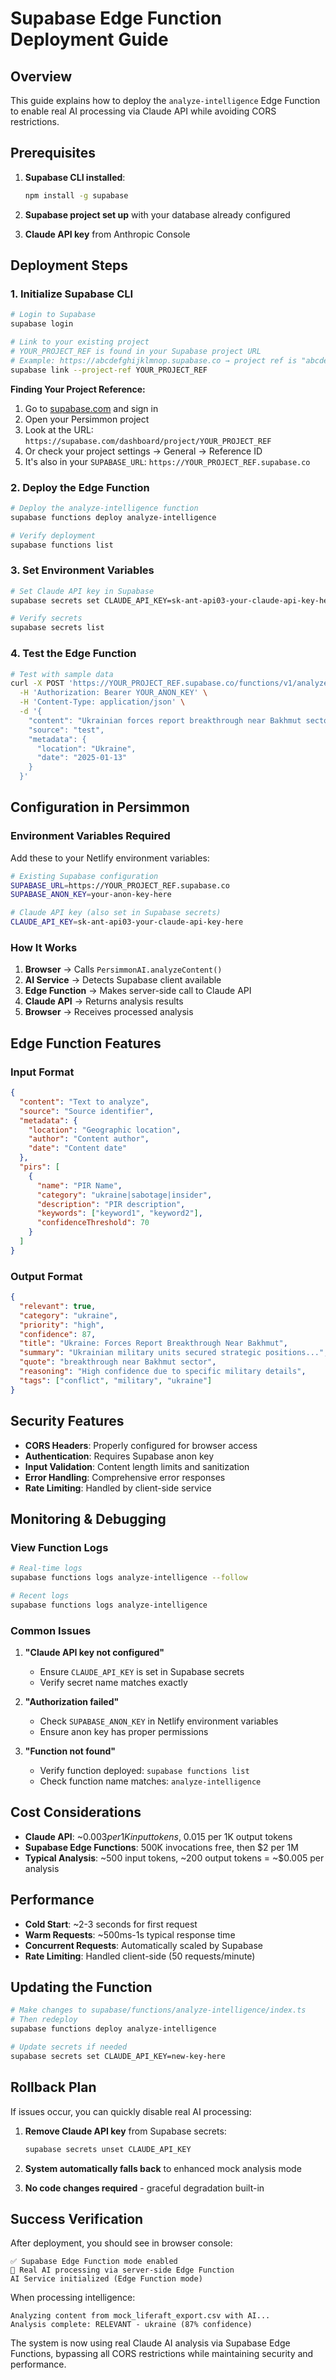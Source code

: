 # Supabase Edge Function Deployment Guide

## Overview

This guide explains how to deploy the `analyze-intelligence` Edge Function to enable real AI processing via Claude API while avoiding CORS restrictions.

## Prerequisites

1. **Supabase CLI installed**:

   ```bash
   npm install -g supabase
   ```

2. **Supabase project set up** with your database already configured

3. **Claude API key** from Anthropic Console

## Deployment Steps

### 1. Initialize Supabase CLI

```bash
# Login to Supabase
supabase login

# Link to your existing project
# YOUR_PROJECT_REF is found in your Supabase project URL
# Example: https://abcdefghijklmnop.supabase.co → project ref is "abcdefghijklmnop"
supabase link --project-ref YOUR_PROJECT_REF
```

**Finding Your Project Reference:**

1. Go to [supabase.com](https://supabase.com) and sign in
2. Open your Persimmon project
3. Look at the URL: `https://supabase.com/dashboard/project/YOUR_PROJECT_REF`
4. Or check your project settings → General → Reference ID
5. It's also in your `SUPABASE_URL`: `https://YOUR_PROJECT_REF.supabase.co`

### 2. Deploy the Edge Function

```bash
# Deploy the analyze-intelligence function
supabase functions deploy analyze-intelligence

# Verify deployment
supabase functions list
```

### 3. Set Environment Variables

```bash
# Set Claude API key in Supabase
supabase secrets set CLAUDE_API_KEY=sk-ant-api03-your-claude-api-key-here

# Verify secrets
supabase secrets list
```

### 4. Test the Edge Function

```bash
# Test with sample data
curl -X POST 'https://YOUR_PROJECT_REF.supabase.co/functions/v1/analyze-intelligence' \
  -H 'Authorization: Bearer YOUR_ANON_KEY' \
  -H 'Content-Type: application/json' \
  -d '{
    "content": "Ukrainian forces report breakthrough near Bakhmut sector",
    "source": "test",
    "metadata": {
      "location": "Ukraine",
      "date": "2025-01-13"
    }
  }'
```

## Configuration in Persimmon

### Environment Variables Required

Add these to your Netlify environment variables:

```bash
# Existing Supabase configuration
SUPABASE_URL=https://YOUR_PROJECT_REF.supabase.co
SUPABASE_ANON_KEY=your-anon-key-here

# Claude API key (also set in Supabase secrets)
CLAUDE_API_KEY=sk-ant-api03-your-claude-api-key-here
```

### How It Works

1. **Browser** → Calls `PersimmonAI.analyzeContent()`
2. **AI Service** → Detects Supabase client available
3. **Edge Function** → Makes server-side call to Claude API
4. **Claude API** → Returns analysis results
5. **Browser** → Receives processed analysis

## Edge Function Features

### Input Format

```json
{
  "content": "Text to analyze",
  "source": "Source identifier",
  "metadata": {
    "location": "Geographic location",
    "author": "Content author",
    "date": "Content date"
  },
  "pirs": [
    {
      "name": "PIR Name",
      "category": "ukraine|sabotage|insider",
      "description": "PIR description",
      "keywords": ["keyword1", "keyword2"],
      "confidenceThreshold": 70
    }
  ]
}
```

### Output Format

```json
{
  "relevant": true,
  "category": "ukraine",
  "priority": "high",
  "confidence": 87,
  "title": "Ukraine: Forces Report Breakthrough Near Bakhmut",
  "summary": "Ukrainian military units secured strategic positions...",
  "quote": "breakthrough near Bakhmut sector",
  "reasoning": "High confidence due to specific military details",
  "tags": ["conflict", "military", "ukraine"]
}
```

## Security Features

- **CORS Headers**: Properly configured for browser access
- **Authentication**: Requires Supabase anon key
- **Input Validation**: Content length limits and sanitization
- **Error Handling**: Comprehensive error responses
- **Rate Limiting**: Handled by client-side service

## Monitoring & Debugging

### View Function Logs

```bash
# Real-time logs
supabase functions logs analyze-intelligence --follow

# Recent logs
supabase functions logs analyze-intelligence
```

### Common Issues

1. **"Claude API key not configured"**

   - Ensure `CLAUDE_API_KEY` is set in Supabase secrets
   - Verify secret name matches exactly

2. **"Authorization failed"**

   - Check `SUPABASE_ANON_KEY` in Netlify environment variables
   - Ensure anon key has proper permissions

3. **"Function not found"**
   - Verify function deployed: `supabase functions list`
   - Check function name matches: `analyze-intelligence`

## Cost Considerations

- **Claude API**: ~$0.003 per 1K input tokens, ~$0.015 per 1K output tokens
- **Supabase Edge Functions**: 500K invocations free, then $2 per 1M
- **Typical Analysis**: ~500 input tokens, ~200 output tokens = ~$0.005 per analysis

## Performance

- **Cold Start**: ~2-3 seconds for first request
- **Warm Requests**: ~500ms-1s typical response time
- **Concurrent Requests**: Automatically scaled by Supabase
- **Rate Limiting**: Handled client-side (50 requests/minute)

## Updating the Function

```bash
# Make changes to supabase/functions/analyze-intelligence/index.ts
# Then redeploy
supabase functions deploy analyze-intelligence

# Update secrets if needed
supabase secrets set CLAUDE_API_KEY=new-key-here
```

## Rollback Plan

If issues occur, you can quickly disable real AI processing:

1. **Remove Claude API key** from Supabase secrets:

   ```bash
   supabase secrets unset CLAUDE_API_KEY
   ```

2. **System automatically falls back** to enhanced mock analysis mode

3. **No code changes required** - graceful degradation built-in

## Success Verification

After deployment, you should see in browser console:

```
✅ Supabase Edge Function mode enabled
🚀 Real AI processing via server-side Edge Function
AI Service initialized (Edge Function mode)
```

When processing intelligence:

```
Analyzing content from mock_liferaft_export.csv with AI...
Analysis complete: RELEVANT - ukraine (87% confidence)
```

The system is now using real Claude AI analysis via Supabase Edge Functions, bypassing all CORS restrictions while maintaining security and performance.
